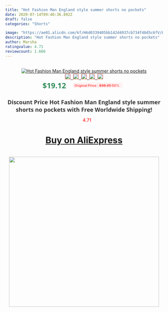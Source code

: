 ```yaml
---
title: "Hot Fashion Man England style summer shorts no pockets"
date: 2020-07-14T09:40:36.892Z
draft: false
categories: "Shorts"

image: "https://ae01.alicdn.com/kf/H6d0339405bb142d4937cb734f48d5c6fV/Hot-Fashion-Man-England-style-summer-shorts-no-pockets.jpg"
description: "Hot Fashion Man England style summer shorts no pockets"
author: Marsha
ratingvalue: 4.71
reviewcount: 1.666
---
```

<br>
<div style="text-align: center;">
<a href="https://s.click.aliexpress.com/e/_9v3FGv" target="_blank" rel="nofollow noopener noreferrer"><img alt="Hot Fashion Man England style summer shorts no pockets" class="magnifier-image" src="https://ae01.alicdn.com/kf/H6d0339405bb142d4937cb734f48d5c6fV/Hot-Fashion-Man-England-style-summer-shorts-no-pockets.jpg_640x640.jpg">
<br>
<img style="border:1px solid salmon" src="https://ae01.alicdn.com/kf/H6d0339405bb142d4937cb734f48d5c6fV/Hot-Fashion-Man-England-style-summer-shorts-no-pockets.jpg_120x120.jpg">&nbsp;&nbsp;<img style="border:1px solid salmon" src="https://ae01.alicdn.com/kf/H74b93f6c29c34a26b1cc46ad1f3db60do/Hot-Fashion-Man-England-style-summer-shorts-no-pockets.jpg_120x120.jpg">&nbsp;&nbsp;<img style="border:1px solid salmon" src="https://ae01.alicdn.com/kf/H1ca1176fa72c4b28b11c9f8bd6f632d37/Hot-Fashion-Man-England-style-summer-shorts-no-pockets.jpg_120x120.jpg">&nbsp;&nbsp;<img style="border:1px solid salmon" src="https://ae01.alicdn.com/kf/Hbb7ad7dacf424fa1ba7440aecd3efdd14/Hot-Fashion-Man-England-style-summer-shorts-no-pockets.jpg_120x120.jpg">&nbsp;&nbsp;<img style="border:1px solid salmon" src="https://ae01.alicdn.com/kf/Hf516b55943c14a9298419ff068001bc5f/Hot-Fashion-Man-England-style-summer-shorts-no-pockets.jpg_120x120.jpg"></a></div><br0>
<div style="text-align: center;"><span style="background-color: white; border: 0px; box-sizing: border-box; color: seagreen; display: inline-block; font-family: &quot;open sans&quot; , &quot;arial&quot; , &quot;helvetica&quot; , sans-serif , &quot;heiti&quot;; font-size: 24px; font-stretch: inherit; font-weight: 700; line-height: inherit; margin: 0px 10px 0px 0px; padding: 0px; vertical-align: middle;">$19.12 </span>
<span style="background: rgb(255 , 241 , 241); border-radius: 3px; border: 0px; box-sizing: border-box; color: #ff4747; display: inline-block; font-family: inherit; font-size: 12px; font-stretch: inherit; font-style: inherit; font-variant: inherit; font-weight: 600; line-height: inherit; margin: 0px; padding: 2px 5px; transform: scale(0.9); vertical-align: middle;">Original Price : <b style="text-decoration: line-through;">$38.25 </b> 50%&nbsp;&nbsp;</span></div>
<h1 style="color: #333333; display: inline-block; font-family: &quot;open sans&quot; , &quot;arial&quot; , &quot;helvetica&quot; , sans-serif , &quot;heiti&quot;; font-size: 18px; font-stretch: inherit; font-weight: 700; text-align: center;">Discount Price Hot Fashion Man England style summer shorts no pockets with Free Worldwide Shipping!</h1>
<div style="color: #ff4747; text-align: center;">
<img src="https://4.bp.blogspot.com/-M0ZcTcb-5uY/XleCXlxnR4I/AAAAAAAAAEc/OrjgMkXV1oMQFaCRZj5HQwOCBcu3w1FegCPcBGAYYCw/s1600/star.png" style="height: 15px;">&nbsp;<b>4.71</b></div>
<div class="button_cont" align="center"><a class="buynow_a" href="https://s.click.aliexpress.com/e/_9v3FGv" target="_blank" rel="nofollow noopener noreferrer"><H1>Buy on AliExpress</H1></a></div><br>
<div class="separator" style="clear: both; text-align: center;">
<img src="https://lh3.googleusercontent.com/-pTy5HemUv9M/XlePHvY0dAI/AAAAAAAAAE4/0nX5iRUoIWY8eMW9Dpxeirr157OZliDIgCLcBGAsYHQ/s1600/badge.gif" width="480">
</div>

